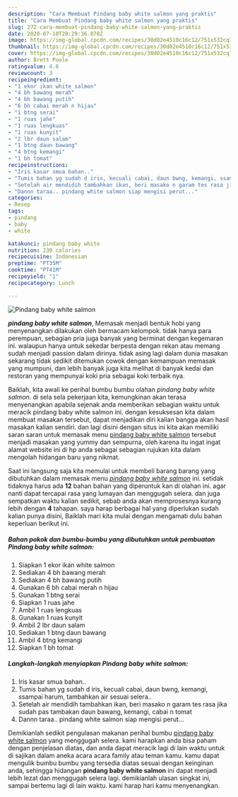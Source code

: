 ```yaml
---
description: "Cara Membuat Pindang baby white salmon yang praktis"
title: "Cara Membuat Pindang baby white salmon yang praktis"
slug: 272-cara-membuat-pindang-baby-white-salmon-yang-praktis
date: 2020-07-10T20:29:36.078Z
image: https://img-global.cpcdn.com/recipes/30d02e4510c16c12/751x532cq70/pindang-baby-white-salmon-foto-resep-utama.jpg
thumbnail: https://img-global.cpcdn.com/recipes/30d02e4510c16c12/751x532cq70/pindang-baby-white-salmon-foto-resep-utama.jpg
cover: https://img-global.cpcdn.com/recipes/30d02e4510c16c12/751x532cq70/pindang-baby-white-salmon-foto-resep-utama.jpg
author: Brett Poole
ratingvalue: 4.6
reviewcount: 3
recipeingredient:
- "1 ekor ikan white salmon"
- "4 bh bawang merah"
- "4 bh bawang putih"
- "6 bh cabai merah n hijau"
- "1 btng serai"
- "1 ruas jahe"
- "1 ruas lengkuas"
- "1 ruas kunyit"
- "2 lbr daun salam"
- "1 btng daun bawang"
- "4 btng kemangi"
- "1 bh tomat"
recipeinstructions:
- "Iris kasar smua bahan.."
- "Tumis bahan yg sudah d iris, kecuali cabai, daun bwng, kemangi, ssampai harum, tambahkan air sesuai selera.."
- "Setelah air mendidih tambahkan ikan, beri masako n garam tes rasa jika sudah pas tambakan daun bawang, kemangi, cabai n tomat"
- "Dannn taraa.. pindang white salmon siap mengisi perut..."
categories:
- Resep
tags:
- pindang
- baby
- white

katakunci: pindang baby white 
nutrition: 230 calories
recipecuisine: Indonesian
preptime: "PT35M"
cooktime: "PT41M"
recipeyield: "1"
recipecategory: Lunch

---
```



![Pindang baby white salmon](https://img-global.cpcdn.com/recipes/30d02e4510c16c12/751x532cq70/pindang-baby-white-salmon-foto-resep-utama.jpg)

<b><i>pindang baby white salmon</i></b>, Memasak menjadi bentuk hobi yang menyenangkan dilakukan oleh bermacam kelompok. tidak hanya para perempuan, sebagian pria juga banyak yang berminat dengan kegemaran ini. walaupun hanya untuk sekedar berpesta dengan rekan atau memang sudah menjadi passion dalam dirinya. tidak asing lagi dalam dunia masakan sekarang tidak sedikit ditemukan cowok dengan kemampuan memasak yang mumpuni, dan lebih banyak juga kita melihat di banyak kedai dan restoran yang mempunyai koki pria sebagai koki terbaik nya.

Baiklah, kita awali ke perihal bumbu bumbu olahan <i>pindang baby white salmon</i>. di sela sela pekerjaan kita, kemungkinan akan terasa menyenangkan apabila sejenak anda memberikan sebagian waktu untuk meracik pindang baby white salmon ini. dengan kesuksesan kita dalam membuat masakan tersebut, dapat menjadikan diri kalian bangga akan hasil masakan kalian sendiri. dan lagi disini dengan situs ini kita akan memiliki saran saran untuk memasak menu <u>pindang baby white salmon</u> tersebut menjadi masakan yang yummy dan sempurna, oleh karena itu ingat ingat alamat website ini di hp anda sebagai sebagian rujukan kita dalam mengolah hidangan baru yang nikmat.




Saat ini langsung saja kita memulai untuk membeli barang barang yang dibutuhkan dalam memasak menu <u><i>pindang baby white salmon</i></u> ini. setidak tidaknya harus ada <b>12</b> bahan bahan yang diperuntuk kan di olahan ini. agar nanti dapat tercapai rasa yang lumayan dan menggugah selera. dan juga sempatkan waktu kalian sedikit, sebab anda akan memprosesnya kurang lebih dengan <b>4</b> tahapan. saya harap berbagai hal yang diperlukan sudah kalian punya disini, Baiklah mari kita mulai dengan mengamati dulu bahan keperluan berikut ini.

<!--inarticleads1-->

##### Bahan pokok dan bumbu-bumbu yang dibutuhkan untuk pembuatan Pindang baby white salmon:

1. Siapkan 1 ekor ikan white salmon
1. Sediakan 4 bh bawang merah
1. Sediakan 4 bh bawang putih
1. Gunakan 6 bh cabai merah n hijau
1. Gunakan 1 btng serai
1. Siapkan 1 ruas jahe
1. Ambil 1 ruas lengkuas
1. Gunakan 1 ruas kunyit
1. Ambil 2 lbr daun salam
1. Sediakan 1 btng daun bawang
1. Ambil 4 btng kemangi
1. Siapkan 1 bh tomat




<!--inarticleads2-->

##### Langkah-langkah menyiapkan Pindang baby white salmon:

1. Iris kasar smua bahan..
1. Tumis bahan yg sudah d iris, kecuali cabai, daun bwng, kemangi, ssampai harum, tambahkan air sesuai selera..
1. Setelah air mendidih tambahkan ikan, beri masako n garam tes rasa jika sudah pas tambakan daun bawang, kemangi, cabai n tomat
1. Dannn taraa.. pindang white salmon siap mengisi perut...




Demikianlah sedikit pengulasan makanan perihal bumbu <u>pindang baby white salmon</u> yang menggugah selera. kami harapkan anda bisa paham dengan penjelasan diatas, dan anda dapat meracik lagi di lain waktu untuk di sajikan dalam aneka acara acara family atau teman kamu. kamu dapat mengulik bumbu bumbu yang tersedia diatas sesuai dengan keinginan anda, sehingga hidangan <b>pindang baby white salmon</b> ini dapat menjadi lebih lezat dan menggugah selera lagi. demikianlah ulasan singkat ini, sampai bertemu lagi di lain waktu. kami harap hari kamu menyenangkan.
